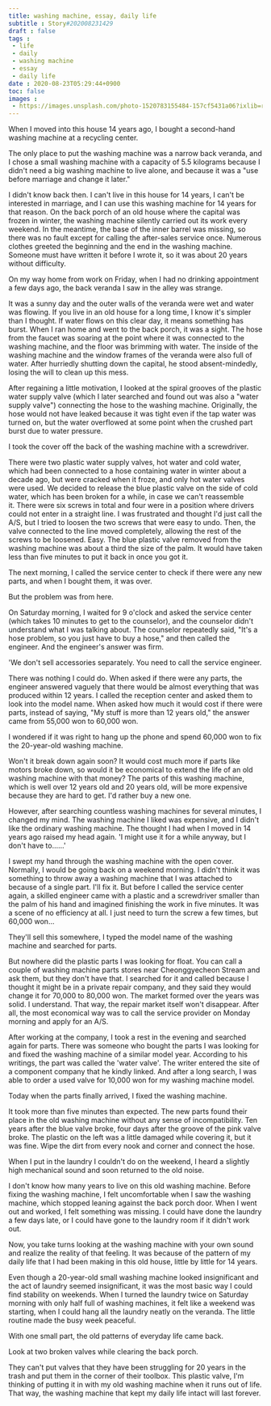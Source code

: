 ```yaml
---
title: washing machine, essay, daily life
subtitle : Story#202008231429
draft : false
tags :
 - life
 - daily
 - washing machine
 - essay
 - daily life
date : 2020-08-23T05:29:44+0900
toc: false
images : 
 - https://images.unsplash.com/photo-1520783155484-157cf5431a06?ixlib=rb-1.2.1&q=80&fm=jpg&crop=entropy&cs=tinysrgb&w=1080&fit=max&ixid=eyJhcHBfaWQiOjE1NTU0OX0
---
```


When I moved into this house 14 years ago, I bought a second-hand washing machine at a recycling center.  

The only place to put the washing machine was a narrow back veranda, and I chose a small washing machine with a capacity of 5.5 kilograms because I didn't need a big washing machine to live alone, and because it was a "use before marriage and change it later."  

I didn't know back then. I can't live in this house for 14 years, I can't be interested in marriage, and I can use this washing machine for 14 years for that reason. On the back porch of an old house where the capital was frozen in winter, the washing machine silently carried out its work every weekend. In the meantime, the base of the inner barrel was missing, so there was no fault except for calling the after-sales service once. Numerous clothes greeted the beginning and the end in the washing machine. Someone must have written it before I wrote it, so it was about 20 years without difficulty.  

On my way home from work on Friday, when I had no drinking appointment a few days ago, the back veranda I saw in the alley was strange.  

It was a sunny day and the outer walls of the veranda were wet and water was flowing. If you live in an old house for a long time, I know it's simpler than I thought. If water flows on this clear day, it means something has burst. When I ran home and went to the back porch, it was a sight. The hose from the faucet was soaring at the point where it was connected to the washing machine, and the floor was brimming with water. The inside of the washing machine and the window frames of the veranda were also full of water. After hurriedly shutting down the capital, he stood absent-mindedly, losing the will to clean up this mess.  

After regaining a little motivation, I looked at the spiral grooves of the plastic water supply valve (which I later searched and found out was also a "water supply valve") connecting the hose to the washing machine. Originally, the hose would not have leaked because it was tight even if the tap water was turned on, but the water overflowed at some point when the crushed part burst due to water pressure.  

I took the cover off the back of the washing machine with a screwdriver.  

There were two plastic water supply valves, hot water and cold water, which had been connected to a hose containing water in winter about a decade ago, but were cracked when it froze, and only hot water valves were used. We decided to release the blue plastic valve on the side of cold water, which has been broken for a while, in case we can't reassemble it. There were six screws in total and four were in a position where drivers could not enter in a straight line. I was frustrated and thought I'd just call the A/S, but I tried to loosen the two screws that were easy to undo. Then, the valve connected to the line moved completely, allowing the rest of the screws to be loosened. Easy. The blue plastic valve removed from the washing machine was about a third the size of the palm. It would have taken less than five minutes to put it back in once you got it.  

The next morning, I called the service center to check if there were any new parts, and when I bought them, it was over.  

But the problem was from here.  

On Saturday morning, I waited for 9 o'clock and asked the service center (which takes 10 minutes to get to the counselor), and the counselor didn't understand what I was talking about. The counselor repeatedly said, "It's a hose problem, so you just have to buy a hose," and then called the engineer. And the engineer's answer was firm.  

'We don't sell accessories separately. You need to call the service engineer.  

There was nothing I could do. When asked if there were any parts, the engineer answered vaguely that there would be almost everything that was produced within 12 years. I called the reception center and asked them to look into the model name. When asked how much it would cost if there were parts, instead of saying, "My stuff is more than 12 years old," the answer came from 55,000 won to 60,000 won.  

I wondered if it was right to hang up the phone and spend 60,000 won to fix the 20-year-old washing machine.  

Won't it break down again soon? It would cost much more if parts like motors broke down, so would it be economical to extend the life of an old washing machine with that money? The parts of this washing machine, which is well over 12 years old and 20 years old, will be more expensive because they are hard to get. I'd rather buy a new one.  

However, after searching countless washing machines for several minutes, I changed my mind. The washing machine I liked was expensive, and I didn't like the ordinary washing machine. The thought I had when I moved in 14 years ago raised my head again. 'I might use it for a while anyway, but I don't have to......'  

I swept my hand through the washing machine with the open cover. Normally, I would be going back on a weekend morning. I didn't think it was something to throw away a washing machine that I was attached to because of a single part. I'll fix it. But before I called the service center again, a skilled engineer came with a plastic and a screwdriver smaller than the palm of his hand and imagined finishing the work in five minutes. It was a scene of no efficiency at all. I just need to turn the screw a few times, but 60,000 won...  

They'll sell this somewhere, I typed the model name of the washing machine and searched for parts.  

But nowhere did the plastic parts I was looking for float. You can call a couple of washing machine parts stores near Cheonggyecheon Stream and ask them, but they don't have that. I searched for it and called because I thought it might be in a private repair company, and they said they would change it for 70,000 to 80,000 won. The market formed over the years was solid. I understand. That way, the repair market itself won't disappear. After all, the most economical way was to call the service provider on Monday morning and apply for an A/S.  

After working at the company, I took a rest in the evening and searched again for parts. There was someone who bought the parts I was looking for and fixed the washing machine of a similar model year. According to his writings, the part was called the 'water valve'. The writer entered the site of a component company that he kindly linked. And after a long search, I was able to order a used valve for 10,000 won for my washing machine model.  

Today when the parts finally arrived, I fixed the washing machine.  

It took more than five minutes than expected. The new parts found their place in the old washing machine without any sense of incompatibility. Ten years after the blue valve broke, four days after the groove of the pink valve broke. The plastic on the left was a little damaged while covering it, but it was fine. Wipe the dirt from every nook and corner and connect the hose.  

When I put in the laundry I couldn't do on the weekend, I heard a slightly high mechanical sound and soon returned to the old noise.  

I don't know how many years to live on this old washing machine. Before fixing the washing machine, I felt uncomfortable when I saw the washing machine, which stopped leaning against the back porch door. When I went out and worked, I felt something was missing. I could have done the laundry a few days late, or I could have gone to the laundry room if it didn't work out.  

Now, you take turns looking at the washing machine with your own sound and realize the reality of that feeling. It was because of the pattern of my daily life that I had been making in this old house, little by little for 14 years.  

Even though a 20-year-old small washing machine looked insignificant and the act of laundry seemed insignificant, it was the most basic way I could find stability on weekends. When I turned the laundry twice on Saturday morning with only half full of washing machines, it felt like a weekend was starting, when I could hang all the laundry neatly on the veranda. The little routine made the busy week peaceful.  

With one small part, the old patterns of everyday life came back.  

Look at two broken valves while clearing the back porch.  

They can't put valves that they have been struggling for 20 years in the trash and put them in the corner of their toolbox. This plastic valve, I'm thinking of putting it in with my old washing machine when it runs out of life. That way, the washing machine that kept my daily life intact will last forever.  

